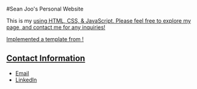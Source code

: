 #Sean Joo's Personal Website
<p>This is my <a href="https://seanjoo4.github.io/"personal website</a> using HTML, CSS, & JavaScript. Please feel free to explore my page, and contact me for any inquiries!</p>
<p>Implemented a template from <a href="https://bootstrapmade.com/"bootstrapmade</a>!</p>
<h2> Contact Information </h2>
<ul>
  <li><a href="mailto: joo21@purdue.edu">Email</a></li>
  <li><a href="https://www.linkedin.com/in/seanjoo4/">LinkedIn</a></li>
</ul>
